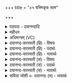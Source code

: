 +++
title = "०५ यस्मिन्नृचः साम"

+++
<details><summary>पदपाठः - दयानन्दादि</summary>

यस्मि॑न्। ऋचः॑। साम॑। यजू॑ँषि। यस्मि॑न्। प्रति॑ष्ठि॑ता। प्रति॑स्थ॒तेति॒ प्रति॑ऽस्थिता। र॒थ॒ना॒भावि॒वेति॑ रथना॒भौऽइ॑व। अ॒राः। यस्मि॑न्। चि॒त्तम्। सर्व॑म्। ओत॒मित्याऽउ॑तम्। प्र॒जाना॒मिति॑ प्र॒ऽजाना॑म्। तत्। मे॒। मनः॑। शि॒वस॑ङ्कल्प॒मिति॑ शि॒वऽस॑ङ्कल्पम्। अ॒स्तु। ५।
</details>

<details><summary>महीधरः</summary>

म० यस्मिन् मनसि ऋचः प्रतिष्ठिताः । यस्मिन् साम सामानि प्रतिष्ठितानि । यस्मिन् यजूंषि प्रतिष्ठितानि । मनसः स्वास्थ्ये एव वेदत्रयीस्फूर्तेर्मनसि शब्दमात्रस्य प्रतिष्ठितत्वम् | 'अन्नमयं हि सोम्य मनः' इति छान्दोग्ये मनस एव स्वास्थ्ये वेदोच्चारणशक्तिः प्रतिपादिता । तत्र दृष्टान्तः । रथनाभौ आराः इव । यथा आराः रथचक्रनाभौ मध्ये प्रतिष्ठितास्तद्वच्छब्दजालं मनसि । किंच प्रजानां सर्वं चित्तं ज्ञानम् सर्वपदार्थविषयि ज्ञानं यस्मिन् मनसि ओतं प्रोतं निक्षिप्तं तन्तुसन्ततिः पटे इव सर्वं ज्ञानं मनसि निहितम् । मनःस्वास्थ्ये एव ज्ञानोत्पत्तिर्मनोवैयग्र्ये च ज्ञानाभावः । तन्मे मम मनः शिवसंकल्पं शान्तव्यापारमस्तु ॥ ५॥  
षष्ठी।
</details>

<details><summary>अधिमन्त्रम् (VC)</summary>

- मनो देवता
- शिवसङ्कल्प ऋषिः
- त्रिष्टुप्
- धैवतः
</details>

<details><summary>दयानन्द-सरस्वती (हि) - विषयः</summary>

फिर उसी विषय को अगले मन्त्र में कहा है ॥
</details>

<details><summary>दयानन्द-सरस्वती (हि) - पदार्थः</summary>

पदार्थान्वयभाषाः -  (यस्मिन्) जिस मन में (रथनाभाविव, अराः) जैसे रथ के पहिये के बीच के काष्ठ में अरा लगे होते हैं, वैसे (ऋचः) ऋग्वेद (साम) सामवेद (यजूंषि) यजुर्वेद (प्रतिष्ठिता) सब ओर से स्थित और (यस्मिन्) जिसमें अथर्ववेद स्थित है, (यस्मिन्) जिसमें (प्रजानाम्) प्राणियों का (सर्वम्) समग्र (चित्तम्) सर्व पदार्थसम्बन्धी ज्ञान (ओतम्) सूत में मणियों के समान संयुक्त है, (तत्) वह (मे) मेरा (मनः) मन (शिवसङ्कल्पम्) कल्याणकारी वेदादि सत्यशास्त्रों का प्रचाररूप सङ्कल्पवाला (अस्तु) हो ॥५ ॥
</details>

<details><summary>दयानन्द-सरस्वती (हि) - भावार्थः</summary>

भावार्थभाषाः -  इस मन्त्र में उपमा और वाचकलुप्तोपमालङ्कार हैं। हे मनुष्यो ! तुम लोगों को चाहिये कि जिस मन के स्वस्थ रहने में ही वेदादि विद्याओं का आधार और जिसमें सब व्यवहारों का ज्ञान एकत्र होता है, उस अन्तःकरण को विद्या और धर्म के आचरण से पवित्र करो ॥५ ॥
</details>

<details><summary>दयानन्द-सरस्वती (सं) - विषयः</summary>

पुनस्तमेव विषयमाह ॥
</details>

<details><summary>दयानन्द-सरस्वती (सं) - पदार्थः</summary>

पदार्थान्वयभाषाः -  रथनाभाविवारा यस्मिन् मनसि ऋचः साम यजूंषि प्रतिष्ठिता, यस्मिन्नथर्वाणः प्रतिष्ठिता भवन्ति, यस्मिन् प्रजानां सर्व चित्तमोतमस्ति, तन्मे मनः शिवसङ्कल्पमस्तु ॥५ ॥
</details>

<details><summary>दयानन्द-सरस्वती (सं) - भावार्थः</summary>

भावार्थभाषाः -  अत्रोपमावाचकलुप्तोपमालङ्कारौ। हे मनुष्याः ! युष्माभिर्यस्य स्वास्थ्य एव वेदादिपठनपाठनव्यवहारो घटते तत् मन एव वेदादिविद्याधारं यत्र सर्वेषां व्यवहाराणां ज्ञानं सञ्चितं भवति, तदन्तःकरणं विद्याधर्माचरणेन पवित्रं संपादनीयम् ॥५ ॥
</details>

<details><summary>सविता जोशी ← दयानन्दः (म) - भावार्थः</summary>

भावार्थभाषाः -  हे माणसांनो ! रथामध्ये आरे असल्याप्रमाणे स्वस्थ मनात ऋग्वेद, यजुर्वेद, सामवेद व अथर्ववेद स्थित आहेत. ज्या मनात पदार्थांचे व प्राण्यांचे व्यावहारिक ज्ञान धाग्यात मणी गुंफल्याप्रमाणे स्थित आहे ते मन विद्या व धर्म यांद्वारे पवित्र करा.
</details>